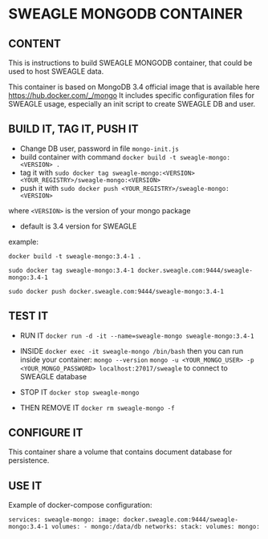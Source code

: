 # SWEAGLE MONGODB CONTAINER

## CONTENT

This is instructions to build SWEAGLE MONGODB container, that could be used to host SWEAGLE data.

This container is based on MongoDB 3.4 official image that is available here https://hub.docker.com/_/mongo
It includes specific configuration files for SWEAGLE usage, especially an init script to create SWEAGLE DB and user.


## BUILD IT, TAG IT, PUSH IT

- Change DB user, password in file `mongo-init.js`
- build container with command `docker build -t sweagle-mongo:<VERSION> .`
- tag it with `sudo docker tag sweagle-mongo:<VERSION> <YOUR_REGISTRY>/sweagle-mongo:<VERSION>`
- push it with `sudo docker push <YOUR_REGISTRY>/sweagle-mongo:<VERSION>`

where `<VERSION>` is the version of your mongo package
  - default is 3.4 version for SWEAGLE

example:

`docker build -t sweagle-mongo:3.4-1 .`

`sudo docker tag sweagle-mongo:3.4-1 docker.sweagle.com:9444/sweagle-mongo:3.4-1`

`sudo docker push docker.sweagle.com:9444/sweagle-mongo:3.4-1`


## TEST IT

- RUN IT
`docker run -d -it --name=sweagle-mongo sweagle-mongo:3.4-1`

- INSIDE
`docker exec -it sweagle-mongo /bin/bash`
then you can run inside your container:
`mongo --version`
`mongo -u <YOUR_MONGO_USER> -p <YOUR_MONGO_PASSWORD> localhost:27017/sweagle` to connect to SWEAGLE database

- STOP IT
`docker stop sweagle-mongo`

- THEN REMOVE IT
`docker rm sweagle-mongo -f`


## CONFIGURE IT

This container share a volume that contains document database for persistence.


## USE IT

Example of docker-compose configuration:

`
services:
  sweagle-mongo:
    image: docker.sweagle.com:9444/sweagle-mongo:3.4-1
    volumes:
      - mongo:/data/db
    networks:
      stack:
volumes:
  mongo:
`
